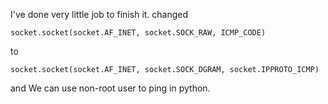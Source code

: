 I've done very little job to finish it.
changed

	socket.socket(socket.AF_INET, socket.SOCK_RAW, ICMP_CODE)

to

	socket.socket(socket.AF_INET, socket.SOCK_DGRAM, socket.IPPROTO_ICMP)

and We can use non-root user to ping in python.

